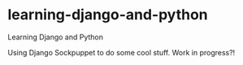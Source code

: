 # learning-django-and-python
Learning Django and Python

Using Django Sockpuppet to do some cool stuff. 
Work in progress?!
